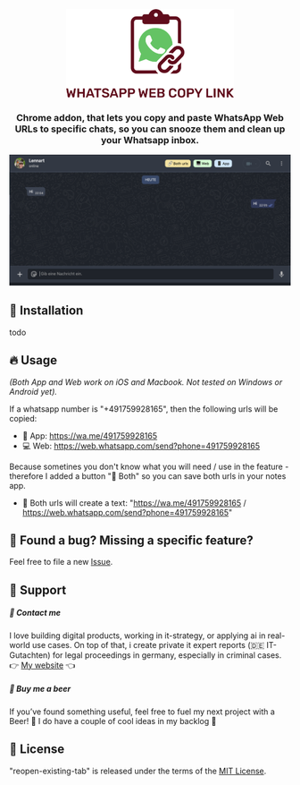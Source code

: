 <div align="center">
<picture>
  <source media="(prefers-color-scheme: dark)" srcset="images/logo_dark.svg" width="300">
  <source media="(prefers-color-scheme: light)" srcset="images/logo_light.svg" width="300">
  <img alt="Fallback image description" src="images/logo_light.svg" width="300">
</picture>
</div>

<h3 align="center">
	Chrome addon, that lets you copy
and paste WhatsApp Web URLs to
specific chats, so you can snooze
them and clean up your Whatsapp inbox.
</h3>

<img src="images/demo.png" alt="Usage demo">

## 🚀 Installation 
todo

## 🔥 Usage 
*(Both App and Web work on iOS and Macbook. Not tested on Windows or Android yet).*

If a whatsapp number is "+491759928165", then the following urls will be copied:
- 📱 App: https://wa.me/491759928165 
- 💻 Web: https://web.whatsapp.com/send?phone=491759928165

Because sometines you don't know what you will need / use in the feature - therefore I added a button "🔗 Both" so you can save both urls in your notes app.
- 🔗 Both urls will create a text: 
     "https://wa.me/491759928165 / https://web.whatsapp.com/send?phone=491759928165"



## 🤝  Found a bug? Missing a specific feature?
Feel free to file a new <a href="https://github.com/lennarto/whatsapp-web-copy-link/issues" target="_blank">Issue</a>.


## 💙 Support 
##### 🤝 Contact me
I love building digital products, working in it-strategy, or applying ai in real-world use cases. On top of that, i create private it expert reports (🇩🇪 IT-Gutachten) for legal proceedings in germany, especially in criminal cases.
👉 [My website](https://lennie.de) 👈


##### 🍻 Buy me a beer 

If you’ve found something useful, feel free to fuel my next project with a Beer! 🍻 I do have a couple of cool ideas in my backlog 🚀

## 📙 License
"reopen-existing-tab" is released under the terms of the [MIT License](LICENSE).